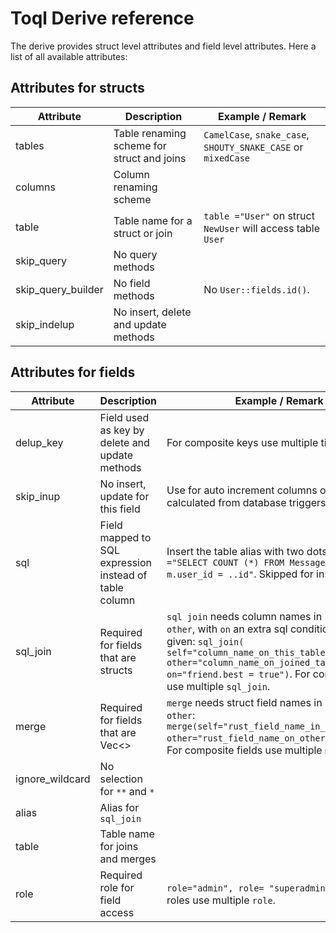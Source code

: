 # Toql Derive reference

The derive provides struct level attributes and field level attributes. Here a list of all available attributes:

## Attributes for structs

Attribute | Description                             | Example / Remark
---- |---| ---|
tables  |   Table renaming scheme for struct and joins |  `CamelCase`, `snake_case`, `SHOUTY_SNAKE_CASE` or `mixedCase`
columns        | Column renaming scheme |
table | Table name for a struct or join | `table ="User"` on struct `NewUser` will access table `User`
skip_query | No query methods  | 
skip_query_builder | No field methods |  No `User::fields.id()`.
skip_indelup |No insert, delete and update methods |

## Attributes for fields  

Attribute | Description | Example / Remark
---- |---| ---|
delup_key | Field used as key by delete and update methods | For composite keys use multiple times.
skip_inup | No insert, update for this field | Use for auto increment columns or columns calculated from database triggers.
sql       | Field mapped to SQL expression instead of table column | Insert the table alias with two dots: `sql ="SELECT COUNT (*) FROM Message m WHERE m.user_id = ..id"`. Skipped for insert, update
sql_join  | Required for fields that are structs   | `sql join` needs column names in `self` and `other`, with `on` an extra sql condition can be given: `sql_join( self="column_name_on_this_table", other="column_name_on_joined_table", on="friend.best = true")`. For composite keys use multiple `sql_join`.
merge     | Required for fields that are Vec<> | `merge` needs struct field names in `self` and `other`:  `merge(self="rust_field_name_in_this_struct", other="rust_field_name_on_other_struct")`. For composite fields use multiple `merge`.
ignore_wildcard | No selection for `**` and `*`| 
alias | Alias for `sql_join`  | 
table | Table name for joins and merges | 
role | Required role for field access | `role="admin", role= "superadmin"` For multiple roles use multiple `role`.

